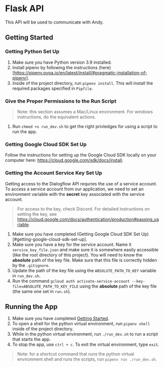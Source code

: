 # Flask API

This API will be used to communicate with Andy.

## Getting Started

### Getting Python Set Up

1. Make sure you have Python version 3.9 installed.
2. Install pipenv by following the instructions (here)[https://pipenv.pypa.io/en/latest/install/#pragmatic-installation-of-pipenv].
3. Inside of the project directory, run `pipenv install`. This will install the required packages specified in `Pipfile`.

### Give the Proper Permissions to the Run Script

> Note: this section assumes a Mac/Linux environment. For windows instructions, do the equivalent actions.

1. Run `chmod +x run_dev.sh` to get the right privledges for using a script to run the app.

### Getting Google Cloud SDK Set Up

Follow the instructions for setting up the Google Cloud SDK locally on your computer here: https://cloud.google.com/sdk/docs/install.

### Getting the Account Service Key Set Up

Getting access to the Dialogflow API requries the use of a service account. To access a service account from our application, we need to set an environment variable with the **secret** key associated with the service account.

> For access to the key, check Discord. For detailed instructions on setting the key, see https://cloud.google.com/docs/authentication/production#passing_variable.

1. Make sure you have completed (Getting Google Cloud SDK Set Up)[#getting-google-cloud-sdk-set-up].
2. Make sure you have a key for the service account. Name it `service_key_file.json` and make sure it is somewhere easily accessible (like the root directory of this project). You will need to know the **absolute** path of the key file. Make sure that this file is correctly hidden by the `.gitignore`.
3. Update the path of the key file using the `ABSOLUTE_PATH_TO_KEY` variable in `run_dev.sh`.
4. Run the command `gcloud auth activate-service-account --key-file=ABSOLUTE_PATH_TO_KEY_FILE` using the **absolute** path of the key file (the same one set in `run.sh`).

## Running the App

1. Make sure you have completed [Getting Started](#getting-started).
2. To open a shell for the python virtual environment, run `pipenv shell` inside of the project directory.
3. While in the python virtual environment, run `./run_dev.sh` to run a script that starts the app.
4. To stop the app, use `ctrl + c`. To exit the virtual environment, type `exit`.

> Note: for a shortcut command that runs the python virtual environment shell and runs the scripts, run `pipenv run ./run_dev.sh`.
